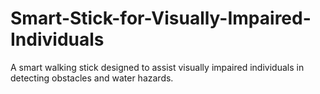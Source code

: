 # Smart-Stick-for-Visually-Impaired-Individuals
A smart walking stick designed to assist visually impaired individuals in detecting obstacles and water hazards.
